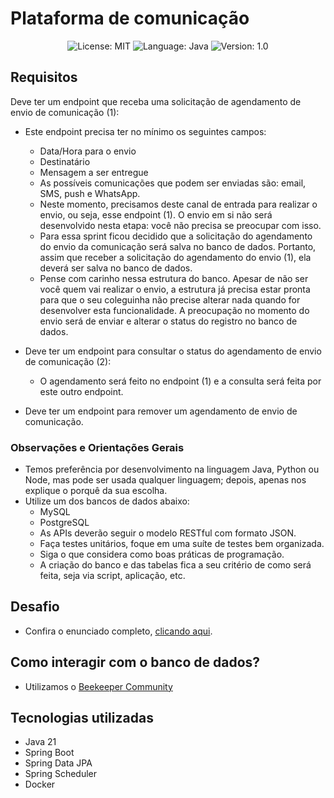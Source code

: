 # Plataforma de comunicação


<p align="center">
  <img alt="License: MIT" src="https://img.shields.io/badge/license-MIT-%2304D361">
  <img alt="Language: Java" src="https://img.shields.io/badge/language-java-green">
  <img alt="Version: 1.0" src="https://img.shields.io/badge/version-1.0-yellowgreen">

</p>

## Requisitos

Deve ter um endpoint que receba uma solicitação de agendamento de envio de comunicação (1):

- Este endpoint precisa ter no mínimo os seguintes campos:
  - Data/Hora para o envio 
  - Destinatário 
  - Mensagem a ser entregue 
  - As possíveis comunicações que podem ser enviadas são: email, SMS, push e WhatsApp. 
  - Neste momento, precisamos deste canal de entrada para realizar o envio, ou seja, esse endpoint (1). O envio em si não será desenvolvido nesta etapa: você não precisa se preocupar com isso. 
  - Para essa sprint ficou decidido que a solicitação do agendamento do envio da comunicação será salva no banco de dados. Portanto, assim que receber a solicitação do agendamento do envio (1), ela deverá ser salva no banco de dados. 
  - Pense com carinho nessa estrutura do banco. Apesar de não ser você quem vai realizar o envio, a estrutura já precisa estar pronta para que o seu coleguinha não precise alterar nada quando for desenvolver esta funcionalidade. A preocupação no momento do envio será de enviar e alterar o status do registro no banco de dados.

- Deve ter um endpoint para consultar o status do agendamento de envio de comunicação (2):
  - O agendamento será feito no endpoint (1) e a consulta será feita por este outro endpoint.
  
- Deve ter um endpoint para remover um agendamento de envio de comunicação.

### Observações e Orientações Gerais

- Temos preferência por desenvolvimento na linguagem Java, Python ou Node, mas pode ser usada qualquer linguagem; depois, apenas nos explique o porquê da sua escolha.
- Utilize um dos bancos de dados abaixo:
  - MySQL
  - PostgreSQL
  - As APIs deverão seguir o modelo RESTful com formato JSON.
  - Faça testes unitários, foque em uma suíte de testes bem organizada.
  - Siga o que considera como boas práticas de programação.
  - A criação do banco e das tabelas fica a seu critério de como será feita, seja via script, aplicação, etc.


## Desafio
- Confira o enunciado completo, [clicando aqui](./problem.md).

## Como interagir com o banco de dados?
- Utilizamos o [Beekeeper Community](https://github.com/beekeeper-studio/beekeeper-studio/releases/tag/v4.1.13)


## Tecnologias utilizadas

* Java 21
* Spring Boot
* Spring Data JPA
* Spring Scheduler
* Docker
